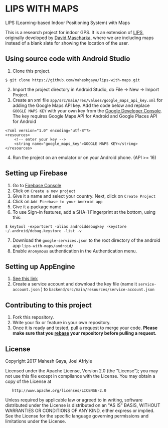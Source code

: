 # LIPS WITH MAPS
LIPS (Learning-based Indoor Positioning System) with Maps

This is a research project for indoor GPS. It is an extension of [LIPS](https://github.com/davidmascharka/LIPS), 
originally developed by [David Mascharka](https://github.com/davidmascharka), where we are including maps instead of a blank slate for showing the location of the user.

## Using source code with Android Studio
1. Clone this project.

  ```
  $ git clone https://github.com/maheshgaya/lips-with-maps.git
  ```
2. Import the project directory in Android Studio, do File -> New -> Import Project.
3. Create an xml file `app/src/main/res/values/google_maps_api_key.xml` for adding the Google Maps API key. Add the code below and replace `GOOGLE MAPS KEY` with your own key from the [Google Developer Console](https://console.developers.google.com/). The key requires Google Maps API for Android and Google Places API for Android

  ```
  <?xml version="1.0" encoding="utf-8"?>
  <resources>
      <!-- enter your key -->
      <string name="google_maps_key">GOOGLE MAPS KEY</string>
  </resources>
  ```
4. Run the project on an emulator or on your Android phone. (API >= 16)


## Setting up Firebase
1. Go to [Firebase Console](https://console.firebase.google.com/)
2. Click on `Create a new project`
3. Give it a name and select your country. Next, click on `Create Project`
4. Click on `Add Firebase to your Android app`
5. Give it a package name
6. To use Sign-in features, add a SHA-1 Fingerprint at the bottom, using this:
```
$ keytool -exportcert -alias androiddebugkey -keystore ~/.android/debug.keystore -list -v
```
7. Download the `google-services.json` to  the root directory of the android app `lips-with-maps/android/`
8. Enable `Anonymous` authentication in the Authentication menu.

## Setting up AppEngine
1. [See this link](https://cloud.google.com/solutions/mobile/firebase-app-engine-android-studio)
2. Create a service account and download the key file (name it `service-account.json` ) to `backend/src/main/resources/service-account.json`

## Contributing to this project
1. Fork this repository.
2. Write your fix or feature in your own repository.
3. Once it is ready and tested, pull a request to merge your code. 
**Please make sure that you [rebase](https://github.com/edx/edx-platform/wiki/How-to-Rebase-a-Pull-Request) your repository before pulling a request.**

## License

Copyright 2017 Mahesh Gaya, Joel Afriyie

   Licensed under the Apache License, Version 2.0 (the "License");
   you may not use this file except in compliance with the License.
   You may obtain a copy of the License at

       http://www.apache.org/licenses/LICENSE-2.0

   Unless required by applicable law or agreed to in writing, software
   distributed under the License is distributed on an "AS IS" BASIS,
   WITHOUT WARRANTIES OR CONDITIONS OF ANY KIND, either express or implied.
   See the License for the specific language governing permissions and
   limitations under the License.
